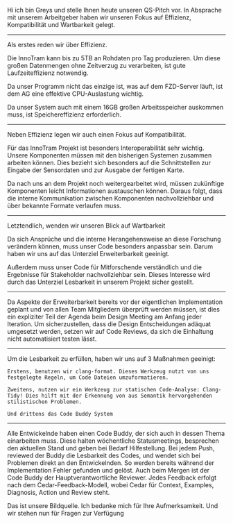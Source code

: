 Hi ich bin Greys und stelle Ihnen heute unseren QS-Pitch vor. In Absprache mit unserem Arbeitgeber haben wir unseren Fokus auf Effizienz, Kompatibilität und Wartbarkeit gelegt. 

------------------------------------------------------------------------------------------------------------- 

Als erstes reden wir über Effizienz. 

Die InnoTram kann bis zu 5TB an Rohdaten pro Tag produzieren. Um diese großen Datenmengen ohne Zeitverzug  zu verarbeiten, ist gute Laufzeiteffizienz notwendig.  

Da unser Programm nicht das einzige ist, was auf dem FZD-Server läuft, ist dem AG eine effektive CPU-Auslastung wichtig.  

Da unser System auch mit einem 16GB großen Arbeitsspeicher auskommen muss, ist Speichereffizienz erforderlich.  

------------------------------------------------------------------------------------------------------------- 

Neben Effizienz legen wir auch einen Fokus auf Kompatibilität. 

Für das InnoTram Projekt ist besonders Interoperabilität sehr wichtig. Unsere Komponenten müssen mit den bisherigen Systemen zusammen arbeiten können. Dies bezieht sich besonders auf die Schnittstellen zur Eingabe der Sensordaten und zur Ausgabe der fertigen Karte.  

Da nach uns an dem Projekt noch weitergearbeitet wird, müssen zukünftige Komponenten leicht Informationen austauschen können. Daraus folgt, dass die interne Kommunikation zwischen Komponenten nachvollziehbar und über bekannte Formate verlaufen muss. 

------------------------------------------------------------------------------------------------------------- 

Letztendlich, wenden wir unseren Blick auf Wartbarkeit 

Da sich Ansprüche und die interne Herangehensweise an diese Forschung verändern können, muss unser Code besonders anpassbar sein. Darum haben wir uns auf das Unterziel Erweiterbarkeit geeinigt.  

Außerdem muss unser Code für Mitforschende verständlich und die Ergebnisse für Stakeholder nachvollziehbar sein. Dieses Interesse wird durch das Unterziel Lesbarkeit in unserem Projekt sicher gestellt.  

------------------------------------------------------------------------------------------------------------- 

Da Aspekte der Erweiterbarkeit bereits vor der eigentlichen Implementation geplant und von allen Team Mitgliedern überprüft werden müssen, ist dies ein expliziter Teil der Agenda beim Design Meeting am Anfang jeder Iteration. Um sicherzustellen, dass die Design Entscheidungen adäquat umgesetzt werden, setzen wir auf Code Reviews, da sich die Einhaltung nicht automatisiert testen lässt.  

------------------------------------------------------------------------------------------------------------- 

Um die Lesbarkeit zu erfüllen, haben wir uns auf 3 Maßnahmen geeinigt: 

    Erstens, benutzen wir clang-format. Dieses Werkzeug nutzt von uns festgelegte Regeln, um Code Dateien umzuformatieren.  

    Zweitens, nutzen wir ein Werkzeug zur statischen Code-Analyse: Clang-Tidy! Dies hilft mit der Erkennung von aus Semantik hervorgehenden stilistischen Problemen. 

    Und drittens das Code Buddy System 

------------------------------------------------------------------------------------------------------------- 

Alle Entwickelnde haben einen Code Buddy, der sich auch in dessen Thema einarbeiten muss. Diese halten wöchentliche Statusmeetings, besprechen den aktuellen Stand und geben bei Bedarf Hilfestellung. Bei jedem Push, reviewed der Buddy die Lesbarkeit des Codes, und wendet sich bei Problemen direkt an den Entwickelnden. So werden bereits während der Implementation Fehler gefunden und gelöst. Auch beim Mergen ist der Code Buddy der Hauptverantwortliche Reviewer. Jedes Feedback erfolgt nach dem Cedar-Feedback-Modell, wobei Cedar für Context, Examples, Diagnosis, Action und Review steht. 

Das ist unsere Bildquelle. Ich bedanke mich für Ihre Aufmerksamkeit. Und wir stehen nun für Fragen zur Verfügung 
